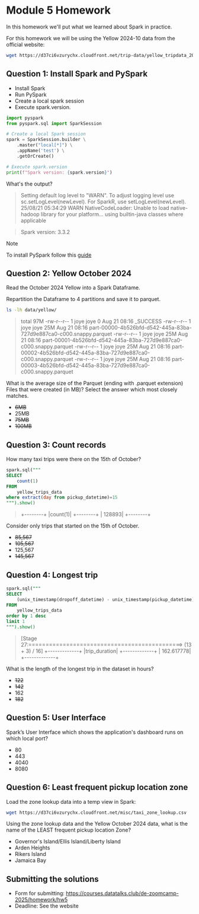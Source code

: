 # Module 5 Homework

In this homework we'll put what we learned about Spark in practice.

For this homework we will be using the Yellow 2024-10 data from the official website: 

```bash
wget https://d37ci6vzurychx.cloudfront.net/trip-data/yellow_tripdata_2024-10.parquet
```


## Question 1: Install Spark and PySpark

- Install Spark
- Run PySpark
- Create a local spark session
- Execute spark.version.

```python
import pyspark
from pyspark.sql import SparkSession
```
```python
# Create a local Spark session
spark = SparkSession.builder \
    .master("local[*]") \
    .appName('test') \
    .getOrCreate()

# Execute spark.version
print(f"Spark version: {spark.version}")
```

What's the output?
>Setting default log level to "WARN".
To adjust logging level use sc.setLogLevel(newLevel). For SparkR, use setLogLevel(newLevel).
25/08/21 05:34:29 WARN NativeCodeLoader: Unable to load native-hadoop library for your platform... using builtin-java classes where applicable

>Spark version: 3.3.2

> [!NOTE]
> To install PySpark follow this [guide](https://github.com/DataTalksClub/data-engineering-zoomcamp/blob/main/05-batch/setup/pyspark.md)


## Question 2: Yellow October 2024

Read the October 2024 Yellow into a Spark Dataframe.

Repartition the Dataframe to 4 partitions and save it to parquet.

```bash
ls -lh data/yellow/
```
>total 97M
-rw-r--r-- 1 joye joye   0 Aug 21 08:16 _SUCCESS
-rw-r--r-- 1 joye joye 25M Aug 21 08:16 part-00000-4b526bfd-d542-445a-83ba-727d9e887ca0-c000.snappy.parquet
-rw-r--r-- 1 joye joye 25M Aug 21 08:16 part-00001-4b526bfd-d542-445a-83ba-727d9e887ca0-c000.snappy.parquet
-rw-r--r-- 1 joye joye 25M Aug 21 08:16 part-00002-4b526bfd-d542-445a-83ba-727d9e887ca0-c000.snappy.parquet
-rw-r--r-- 1 joye joye 25M Aug 21 08:16 part-00003-4b526bfd-d542-445a-83ba-727d9e887ca0-c000.snappy.parquet

What is the average size of the Parquet (ending with .parquet extension) Files that were created (in MB)? Select the answer which most closely matches.

- ~~6MB~~
- 25MB
- ~~75MB~~
- ~~100MB~~


## Question 3: Count records 

How many taxi trips were there on the 15th of October?

```sql
spark.sql("""
SELECT
    count(1)
FROM
    yellow_trips_data
where extract(day from pickup_datetime)=15
""").show()
```
>+--------+
|count(1)|
+--------+
|  128893|
+--------+

Consider only trips that started on the 15th of October.

- ~~85,567~~
- ~~105,567~~
- 125,567
- ~~145,567~~


## Question 4: Longest trip

```sql
spark.sql("""
SELECT
    (unix_timestamp(dropoff_datetime) - unix_timestamp(pickup_datetime)) / 3600.0 as trip_duration
FROM
    yellow_trips_data
order by 1 desc
limit 1
""").show()
```
>[Stage 27:=============================================>          (13 + 3) / 16]
+-------------+
|trip_duration|
+-------------+
|   162.617778|
+-------------+

What is the length of the longest trip in the dataset in hours?

- ~~122~~
- ~~142~~
- 162
- ~~182~~


## Question 5: User Interface

Spark’s User Interface which shows the application's dashboard runs on which local port?

- 80
- 443
- 4040
- 8080



## Question 6: Least frequent pickup location zone

Load the zone lookup data into a temp view in Spark:

```bash
wget https://d37ci6vzurychx.cloudfront.net/misc/taxi_zone_lookup.csv
```

Using the zone lookup data and the Yellow October 2024 data, what is the name of the LEAST frequent pickup location Zone?

- Governor's Island/Ellis Island/Liberty Island
- Arden Heights
- Rikers Island
- Jamaica Bay


## Submitting the solutions

- Form for submitting: https://courses.datatalks.club/de-zoomcamp-2025/homework/hw5
- Deadline: See the website
